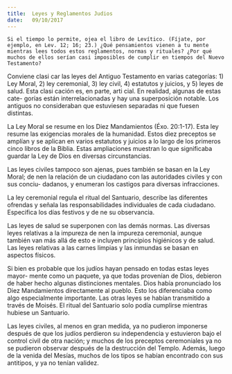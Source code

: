 ```yaml
---
title:  Leyes y Reglamentos Judios
date:   09/10/2017
---
```


`Si el tiempo lo permite, ojea el libro de Levítico. (Fíjate, por ejemplo, en Lev. 12; 16; 23.) ¿Qué pensamientos vienen a tu mente mientras lees todos estos reglamentos, normas y rituales? ¿Por qué muchos de ellos serían casi imposibles de cumplir en tiempos del Nuevo Testamento?`

Conviene clasi car las leyes del Antiguo Testamento en varias categorías: 1) Ley Moral, 2) ley ceremonial, 3) ley civil, 4) estatutos y juicios, y 5) leyes de salud. Esta clasi cación es, en parte, arti cial. En realidad, algunas de estas cate- gorías están interrelacionadas y hay una superposición notable. Los antiguos no
consideraban que estuviesen separadas ni que fuesen distintas.

La Ley Moral se resume en los Diez Mandamientos (Éxo. 20:1-17). Esta ley resume las exigencias morales de la humanidad. Estos diez preceptos se amplían y se aplican en varios estatutos y juicios a lo largo de los primeros cinco libros de la Biblia. Estas ampliaciones muestran lo que significaba guardar la Ley de Dios
en diversas circunstancias.

Las leyes civiles tampoco son ajenas, pues también se basan en la Ley Moral;
de nen la relación de un ciudadano con las autoridades civiles y con sus conciu- dadanos, y enumeran los castigos para diversas infracciones.

La ley ceremonial regula el ritual del Santuario, describe las diferentes ofrendas y señala las responsabilidades individuales de cada ciudadano. Especifica los días festivos y de ne su observancia.

Las leyes de salud se superponen con las demás normas. Las diversas leyes relativas a la impureza de nen la impureza ceremonial, aunque también van más allá de esto e incluyen principios higiénicos y de salud. Las leyes relativas a las carnes limpias y las inmundas se basan en aspectos físicos.

Si bien es probable que los judíos hayan pensado en todas estas leyes mayor- mente como un paquete, ya que todas provenían de Dios, debieron de haber hecho algunas distinciones mentales. Dios había pronunciado los Diez Mandamientos directamente al pueblo. Esto los diferenciaba como algo especialmente importante. Las otras leyes se habían transmitido a través de Moisés. El ritual del Santuario solo podía cumplirse mientras hubiese un Santuario.

Las leyes civiles, al menos en gran medida, ya no pudieron imponerse después de que los judíos perdieron su independencia y estuvieron bajo el control civil de otra nación; y muchos de los preceptos ceremoniales ya no se pudieron observar después de la destrucción del Templo. Además, luego de la venida del Mesías, muchos de los tipos se habían encontrado con sus antitipos, y ya no tenían validez.